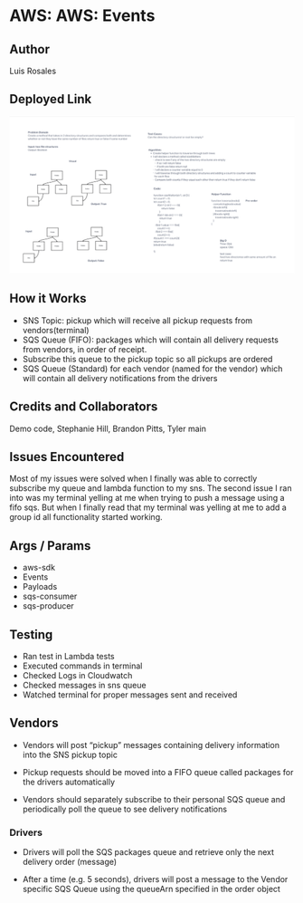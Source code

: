 # AWS: AWS: Events

## Author

Luis Rosales

## Deployed Link

![uml](/img/whiteboard19.png)

## How it Works

- SNS Topic: pickup which will receive all pickup requests from vendors(terminal)
- SQS Queue (FIFO): packages which will contain all delivery requests from vendors, in order of receipt.
- Subscribe this queue to the pickup topic so all pickups are ordered
- SQS Queue (Standard) for each vendor (named for the vendor) which will contain all delivery notifications from the drivers

## Credits and Collaborators

Demo code, Stephanie Hill, Brandon Pitts, Tyler main

## Issues Encountered

Most of my issues were solved when I finally was able to correctly subscribe my queue and lambda function to my sns. The second issue I ran into was my terminal yelling at me when trying to push a message using a fifo sqs. But when I finally read that my terminal was yelling at me to add a group id all functionality started working.

## Args / Params

- aws-sdk
- Events
- Payloads
- sqs-consumer
- sqs-producer

## Testing

- Ran test in Lambda tests
- Executed commands in terminal
- Checked Logs in Cloudwatch
- Checked messages in sns queue
- Watched terminal for proper messages sent and received

## Vendors

- Vendors will post “pickup” messages containing delivery information into the SNS pickup topic

- Pickup requests should be moved into a FIFO queue called packages for the drivers automatically

- Vendors should separately subscribe to their personal SQS queue and periodically poll the queue to see delivery notifications

### Drivers

- Drivers will poll the SQS packages queue and retrieve only the next delivery order (message)

- After a time (e.g. 5 seconds), drivers will post a message to the Vendor specific SQS Queue using the queueArn specified in the order object